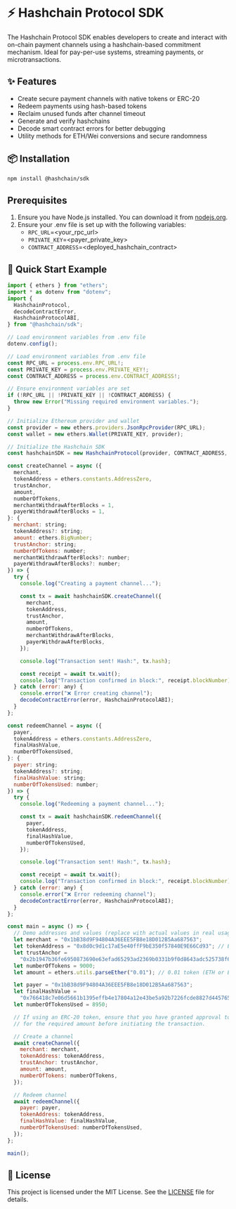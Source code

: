 # ⚡ Hashchain Protocol SDK

The Hashchain Protocol SDK enables developers to create and interact with on-chain payment channels using a hashchain-based commitment mechanism. Ideal for pay-per-use systems, streaming payments, or microtransactions.

## ✨ Features

- Create secure payment channels with native tokens or ERC-20
- Redeem payments using hash-based tokens
- Reclaim unused funds after channel timeout
- Generate and verify hashchains
- Decode smart contract errors for better debugging
- Utility methods for ETH/Wei conversions and secure randomness

## 📦 Installation

```bash
npm install @hashchain/sdk
```

## Prerequisites

1. Ensure you have Node.js installed. You can download it from [nodejs.org](https://nodejs.org/).
2. Ensure your .env file is set up with the following variables:
   - `RPC_URL`=<your_rpc_url>
   - `PRIVATE_KEY`=<payer_private_key>
   - `CONTRACT_ADDRESS`=<deployed_hashchain_contract>

## 🚀 Quick Start Example

```javascript
import { ethers } from "ethers";
import * as dotenv from "dotenv";
import {
  HashchainProtocol,
  decodeContractError,
  HashchainProtocolABI,
} from "@hashchain/sdk";

// Load environment variables from .env file
dotenv.config();

// Load environment variables from .env file
const RPC_URL = process.env.RPC_URL!;
const PRIVATE_KEY = process.env.PRIVATE_KEY!;
const CONTRACT_ADDRESS = process.env.CONTRACT_ADDRESS!;

// Ensure environment variables are set
if (!RPC_URL || !PRIVATE_KEY || !CONTRACT_ADDRESS) {
  throw new Error("Missing required environment variables.");
}

// Initialize Ethereum provider and wallet
const provider = new ethers.providers.JsonRpcProvider(RPC_URL);
const wallet = new ethers.Wallet(PRIVATE_KEY, provider);

// Initialize the Hashchain SDK
const hashchainSDK = new HashchainProtocol(provider, CONTRACT_ADDRESS, wallet);

const createChannel = async ({
  merchant,
  tokenAddress = ethers.constants.AddressZero,
  trustAnchor,
  amount,
  numberOfTokens,
  merchantWithdrawAfterBlocks = 1,
  payerWithdrawAfterBlocks = 1,
}: {
  merchant: string;
  tokenAddress?: string;
  amount: ethers.BigNumber;
  trustAnchor: string;
  numberOfTokens: number;
  merchantWithdrawAfterBlocks?: number;
  payerWithdrawAfterBlocks?: number;
}) => {
  try {
    console.log("Creating a payment channel...");

    const tx = await hashchainSDK.createChannel({
      merchant,
      tokenAddress,
      trustAnchor,
      amount,
      numberOfTokens,
      merchantWithdrawAfterBlocks,
      payerWithdrawAfterBlocks,
    });

    console.log("Transaction sent! Hash:", tx.hash);

    const receipt = await tx.wait();
    console.log("Transaction confirmed in block:", receipt.blockNumber);
  } catch (error: any) {
    console.error("❌ Error creating channel");
    decodeContractError(error, HashchainProtocolABI);
  }
};

const redeemChannel = async ({
  payer,
  tokenAddress = ethers.constants.AddressZero,
  finalHashValue,
  numberOfTokensUsed,
}: {
  payer: string;
  tokenAddress?: string;
  finalHashValue: string;
  numberOfTokensUsed: number;
}) => {
  try {
    console.log("Redeeming a payment channel...");

    const tx = await hashchainSDK.redeemChannel({
      payer,
      tokenAddress,
      finalHashValue,
      numberOfTokensUsed,
    });

    console.log("Transaction sent! Hash:", tx.hash);

    const receipt = await tx.wait();
    console.log("Transaction confirmed in block:", receipt.blockNumber);
  } catch (error: any) {
    console.error("❌ Error redeeming channel");
    decodeContractError(error, HashchainProtocolABI);
  }
};

const main = async () => {
  // Demo addresses and values (replace with actual values in real usage)
  let merchant = "0x1bB38d9F94804A36EEE5FB8e18D012B5Aa687563";
  let tokenAddress = "0x8d0c9d1c17aE5e40ffF9bE350f57840E9E66Cd93"; // ERC-20 token (or AddressZero for ETH)
  let trustAnchor =
    "0x2b1947b36fe6950873690e63efad65293ad2369b0331b9f0d8643adc525738f6";
  let numberOfTokens = 9000;
  let amount = ethers.utils.parseEther("0.01"); // 0.01 token (ETH or ERC-20)

  let payer = "0x1bB38d9F94804A36EEE5FB8e18D012B5Aa687563";
  let finalHashValue =
    "0x766418c7e06d5661b1395effb4e17804a12e43be5a92b7226fcde8827d445765"; // Last revealed token by payer
  let numberOfTokensUsed = 8950;

  // If using an ERC-20 token, ensure that you have granted approval to the contract address
  // for the required amount before initiating the transaction.

  // Create a channel
  await createChannel({
    merchant: merchant,
    tokenAddress: tokenAddress,
    trustAnchor: trustAnchor,
    amount: amount,
    numberOfTokens: numberOfTokens,
  });

  // Redeem channel
  await redeemChannel({
    payer: payer,
    tokenAddress: tokenAddress,
    finalHashValue: finalHashValue,
    numberOfTokensUsed: numberOfTokensUsed,
  });
};

main();

```

## 📜 License

This project is licensed under the MIT License. See the [LICENSE](LICENSE) file for details.
